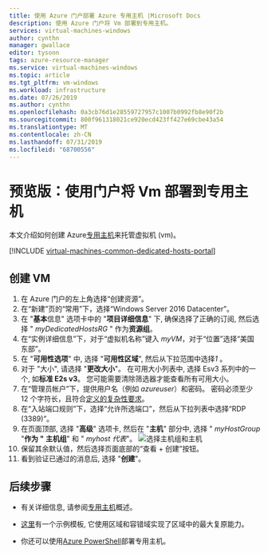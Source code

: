 ```yaml
---
title: 使用 Azure 门户部署 Azure 专用主机 |Microsoft Docs
description: 使用 Azure 门户将 Vm 部署到专用主机。
services: virtual-machines-windows
author: cynthn
manager: gwallace
editor: tysonn
tags: azure-resource-manager
ms.service: virtual-machines-windows
ms.topic: article
ms.tgt_pltfrm: vm-windows
ms.workload: infrastructure
ms.date: 07/26/2019
ms.author: cynthn
ms.openlocfilehash: 0a3cb76d1e28559727957c1007b0992fb8e90f2b
ms.sourcegitcommit: 800f961318021ce920ecd423ff427e69cbe43a54
ms.translationtype: MT
ms.contentlocale: zh-CN
ms.lasthandoff: 07/31/2019
ms.locfileid: "68700556"
---
```

# <a name="preview-deploy-vms-to-dedicated-hosts-using-the-portal"></a>预览版：使用门户将 Vm 部署到专用主机

本文介绍如何创建 Azure[专用主机](dedicated-hosts.md)来托管虚拟机 (vm)。 

[!INCLUDE [virtual-machines-common-dedicated-hosts-portal](../../../includes/virtual-machines-common-dedicated-hosts-portal.md)]

## <a name="create-a-vm"></a>创建 VM

1. 在 Azure 门户的左上角选择“创建资源”。
1. 在“新建”页的“常用”下，选择“Windows Server 2016 Datacenter”。
1. 在 "**基本**信息" 选项卡中的 "**项目详细信息**" 下, 确保选择了正确的订阅, 然后选择 " *myDedicatedHostsRG* " 作为**资源组**。 
1. 在“实例详细信息”下，对于“虚拟机名称”键入 *myVM*，对于“位置”选择“美国东部”。
1. 在 "**可用性选项**" 中, 选择 "**可用性区域**", 然后从下拉范围中选择*1* 。
1. 对于 "大小", 请选择 "**更改大小**"。 在可用大小列表中, 选择 Esv3 系列中的一个, 如**标准 E2s v3**。 您可能需要清除筛选器才能查看所有可用大小。
1. 在“管理员帐户”下，提供用户名（例如 *azureuser*）和密码。 密码必须至少 12 个字符长，且符合[定义的复杂性要求](faq.md#what-are-the-password-requirements-when-creating-a-vm)。
1. 在“入站端口规则”下，选择“允许所选端口”，然后从下拉列表中选择“RDP (3389)”。
1. 在页面顶部, 选择 "**高级**" 选项卡, 然后在 "**主机**" 部分中, 选择 " *myHostGroup* "**作为 "** **主机组**" 和 " *myhost 代表*"。 
    ![选择主机组和主机](./media/dedicated-hosts-portal/advanced.png)
1. 保留其余默认值，然后选择页面底部的“查看 + 创建”按钮。
1. 看到验证已通过的消息后, 选择 "**创建**"。


## <a name="next-steps"></a>后续步骤

- 有关详细信息, 请参阅[专用主机](dedicated-hosts.md)概述。 

- [这里](https://github.com/Azure/azure-quickstart-templates/blob/master/201-vm-dedicated-hosts/README.md)有一个示例模板, 它使用区域和容错域实现了区域中的最大复原能力。

- 你还可以使用[Azure PowerShell](dedicated-hosts-powershell.md)部署专用主机。